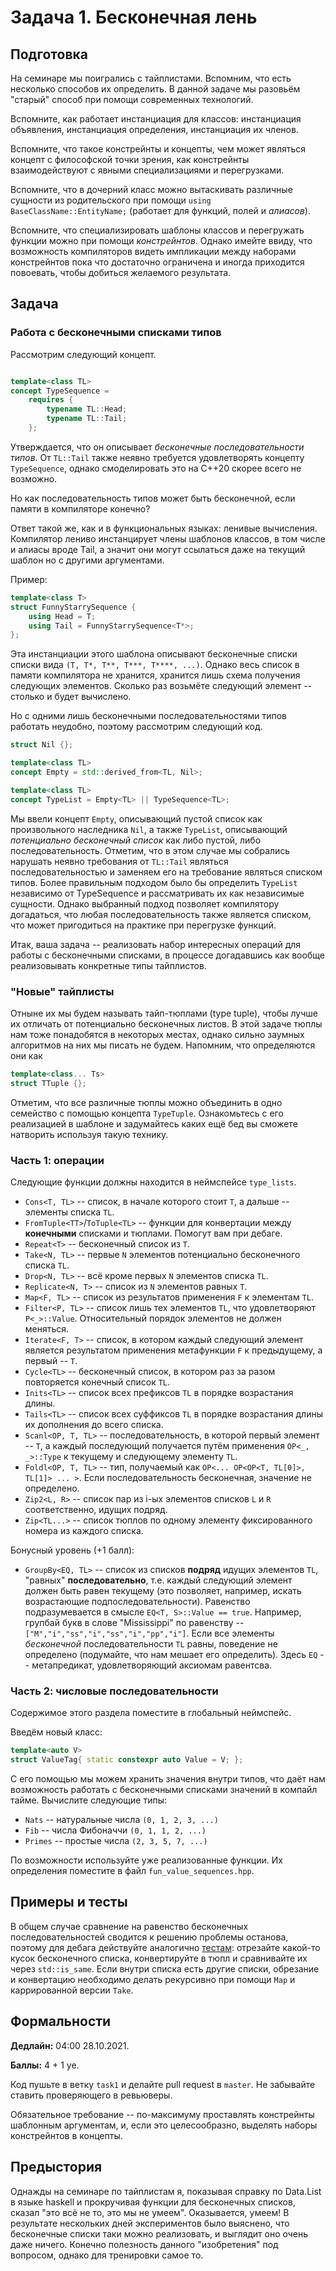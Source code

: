 Задача 1. Бесконечная лень
========================

## Подготовка

На семинаре мы поигрались с тайплистами. Вспомним, что есть несколько способов их определить. В данной задаче мы разовьём "старый" способ при помощи современных технологий.

Вспомните, как работает инстанциация для классов: инстанциация объявления, инстанциация определения, инстанциация их членов.

Вспомните, что такое констрейнты и концепты, чем может являться концепт с философской точки зрения, как констрейнты взаимодействуют с явными специализациями и перегрузками.

Вспомните, что в дочерний класс можно вытаскивать различные сущности из родительского при помощи `using BaseClassName::EntityName;` (работает для функций, полей и *алиасов*).

Вспомните, что специализировать шаблоны классов и перегружать функции можно при помощи *констрейнтов*. Однако имейте ввиду, что возможность компиляторов видеть импликации между наборами констрейнтов пока что достаточно ограничена и иногда приходится повоевать, чтобы добиться желаемого результата.

## Задача

### Работа с бесконечными списками типов

Рассмотрим следующий концепт.

```c++

template<class TL>
concept TypeSequence =
    requires {
        typename TL::Head;
        typename TL::Tail;
    };
```

Утверждается, что он описывает *бесконечные последовательности типов*. От `TL::Tail` также неявно требуется удовлетворять концепту `TypeSequence`, однако смоделировать это на C++20 скорее всего не возможно.

Но как последовательность типов может быть бесконечной, если памяти в компиляторе конечно?

Ответ такой же, как и в функциональных языках: ленивые вычисления. Компилятор лениво инстанцирует члены шаблонов классов, в том числе и алиасы вроде Tail, а значит они могут ссылаться даже на текущий шаблон но с другими аргументами.

Пример:
```c++
template<class T>
struct FunnyStarrySequence {
    using Head = T;
    using Tail = FunnyStarrySequence<T*>;
};
```
Эта инстанциации этого шаблона описывают бесконечные списки списки вида `(T, T*, T**, T***, T****, ...)`. Однако весь список в памяти компилятора не хранится, хранится лишь схема получения следующих элементов. Сколько раз возьмёте следующий элемент -- столько и будет вычислено.

Но с одними лишь бесконечными последовательностями типов работать неудобно, поэтому рассмотрим следующий код.

```c++
struct Nil {};

template<class TL>
concept Empty = std::derived_from<TL, Nil>;

template<class TL>
concept TypeList = Empty<TL> || TypeSequence<TL>;
```

Мы ввели концепт `Empty`, описывающий пустой список как произвольного наследника `Nil`, а также `TypeList`, описывающий *потенциально бесконечный список* как либо пустой, либо последовательность. Отметим, что в этом случае мы собрались нарушать неявно требования от `TL::Tail` являться последовательностью и заменяем его на требование являться списком типов. Более правильным подходом было бы определить `TypeList` независимо от TypeSequence и рассматривать их как независимые сущности. Однако выбранный подход позволяет компилятору догадаться, что любая последовательность также является списком, что может пригодиться на практике при перегрузке функций.

Итак, ваша задача -- реализовать набор интересных операций для работы с бесконечными списками, в процессе догадавшись как вообще реализовывать конкретные типы тайплистов.

### "Новые" тайплисты

Отныне их мы будем называть тайп-тюплами (type tuple), чтобы лучше их отличать от потенциально бесконечных листов. В этой задаче тюплы нам тоже понадобятся в некоторых местах, однако сильно заумных алгоритмов на них мы писать не будем. Напомним, что определяются они как
```c++
template<class... Ts>
struct TTuple {};
```
Отметим, что все различные тюплы можно объединить в одно семейство с помощью концепта `TypeTuple`. Ознакомьтесь с его реализацией в шаблоне и задумайтесь каких ещё бед вы сможете натворить используя такую технику.

### Часть 1: операции

Следующие функции должны находится в неймспейсе `type_lists`.

 * `Cons<T, TL>` -- список, в начале которого стоит `T`, а дальше -- элементы списка `TL`.
 * `FromTuple<TT>`/`ToTuple<TL>` -- функции для конвертации между **конечными** списками и тюплами. Помогут вам при дебаге.
 * `Repeat<T>` -- бесконечный список из `T`.
 * `Take<N, TL>` -- первые `N` элементов потенциально бесконечного списка `TL`.
 * `Drop<N, TL>` -- всё кроме первых `N` элементов списка `TL`.
 * `Replicate<N, T>` -- список из `N` элементов равных `T`.
 * `Map<F, TL>` -- список из результатов применения `F` к элементам `TL`.
 * `Filter<P, TL>` -- список лишь тех элементов `TL`, что удовлетворяют `P<_>::Value`. Относительный порядок элементов не должен меняться.
 * `Iterate<F, T>` -- список, в котором каждый следующий элемент является результатом применения метафункции `F` к предыдущему, а первый -- `T`.
 * `Cycle<TL>` -- бесконечный список, в котором раз за разом повторяется конечный список `TL`.
 * `Inits<TL>` -- список всех префиксов `TL` в порядке возрастания длины.
 * `Tails<TL>` -- список всех суффиксов `TL` в порядке возрастания длины их дополнения до всего списка.
 * `Scanl<OP, T, TL>` -- последовательность, в которой первый элемент -- `T`, а каждый последующий получается путём применения `OP<_, _>::Type` к текущему и следующему элементу `TL`.
 * `Foldl<OP, T, TL>` -- тип, получаемый как `OP<... OP<OP<T, TL[0]>, TL[1]> ... >`. Если последовательность бесконечная, значение не определено.
 * `Zip2<L, R>` -- список пар из i-ых элементов списков `L` и `R` соответственно, идущих подряд.
 * `Zip<TL...>` -- список тюплов по одному элементу фиксированного номера из каждого списка.

Бонусный уровень (+1 балл):

 * `GroupBy<EQ, TL>` -- список из списков **подряд** идущих элементов `TL`,  "равных" **последовательно**, т.е. каждый следующий элемент должен быть равен текущему (это позволяет, например, искать возрастающие подпоследовательности). Равенство подразумевается в смысле `EQ<T, S>::Value == true`. Например, групбай букв в слове "Mississippi" по равенству -- `["M","i","ss","i","ss","i","pp","i"]`. Если все элементы *бесконечной* последовательности `TL` равны, поведение не определено (подумайте, что нам мешает его определить). Здесь `EQ` -- метапредикат, удовлетворяющий аксиомам равентсва.

### Часть 2: числовые последовательности

Содержимое этого раздела поместите в глобальный неймспейс.

Введём новый класс:
```c++
template<auto V>
struct ValueTag{ static constexpr auto Value = V; };
```
С его помощью мы можем хранить значения внутри типов, что даёт нам возможность работать с бесконечными списками значений в компайл тайме. Вычислите следующие типы:

 * `Nats` -- натуральные числа `(0, 1, 2, 3, ...)`
 * `Fib` -- числа Фибоначчи `(0, 1, 1, 2, ...)`
 * `Primes` -- простые числа `(2, 3, 5, 7, ...)`

По возможности используйте уже реализованные функции. Их определения поместите в файл `fun_value_sequences.hpp`. 

## Примеры и тесты

В общем случае сравнение на равенство бесконечных последовательностей сводится к решению проблемы останова, поэтому для дебага действуйте аналогично [тестам](https://github.com/Mrkol/metaprogramming-course/blob/master/tests/task1/main.cpp): отрезайте какой-то кусок бесконечного списка, конвертируйте в тюпл и сравнивайте их через `std::is_same`. Если внутри списка есть другие списки, обрезание и конвертацию необходимо делать рекурсивно при помощи `Map` и каррированной версии `Take`.

## Формальности

**Дедлайн:** 04:00 28.10.2021.

**Баллы:** 4 + 1 уе.

Код пушьте в ветку `task1` и делайте pull request в `master`. Не забывайте ставить проверяющего в ревьюверы.

Обязательное требование -- по-максимуму проставлять констрейнты шаблонным аргументам, и, если это целесообразно, выделять наборы констрейнтов в концепты.

## Предыстория

Однажды на семинаре по тайплистам я, показывая справку по Data.List в языке haskell и прокручивая функции для бесконечных списков, сказал "это всё не то, это мы не умеем". Оказывается, умеем! В результате нескольких дней экспериментов было выяснено, что бесконечные списки таки можно реализовать, и выглядит оно очень даже ничего. Конечно полезность данного "изобретения" под вопросом, однако для тренировки самое то.
